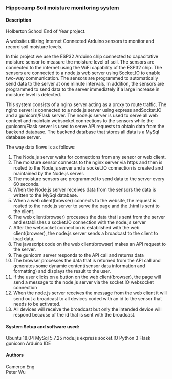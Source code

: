 ### Hippocamp Soil moisture monitoring system

#### Description
Holberton School End of Year project. 

A website utilizing Internet Connected Arduino sensors to monitor and record soil moisture levels. 
 
In this project we use the ESP32 Arduino chip connected to capacitative moisture sensor to measure the moisture level of soil.  The sensors are connected to the internet using the WiFi capability of the ESP32 chip.  The sensors are connected to a node.js web server using Socket.IO to enable two-way communication.  The sensors are programmed to automatically send data to the server at one minute intervals.  In addition, the sensors are programmed to send data to the server immediately if a large increase in moisture level is detected. 

This system consists of a nginx server acting as a proxy to route traffic.  The nginx server is connected to a node.js server using express andSocket.IO and a gunicorn/Flask server.  The node.js server is used to serve all web content and maintain websocket connections to the sensors while the gunicorn/Flask server is used to serve API requests to obtain data from the backend database.  The backend database that stores all data is a MySql database server.

The way data flows is as follows: 
1) The Node.js server waits for connections from any sensor or web client.
2) The moisture sensor connects to the nginx server via https and then is routed to the Node.js server and a socket.IO connection is created and maintained by the Node.js server.
3) The moisture sensors are programmed to send data to the server every 60 seconds.
4) When the Node.js server receives data from the sensors the data is written to the MySql database.
5) When a web client(browser) connects to the website, the request is routed to the node.js server to serve the page and the .html is sent to the client.
6) The web client(browser) processes the data that is sent from the server and establishes a socket.IO connection with the node.js server
7) After the websocket connection is established with the web client(browser), the node.js server sends a broadcast to the client to load data.  
8) The javascript code on the web client(browser) makes an API request to the server.  
9) The gunicorn server responds to the API call and returns data 
10) The browser processes the data that is returned from the API call and generates some dynamic content(sensor data information and formatting) and displays the result to the user.
11) If the user clicks on a button on the web client(browser), the page will send a message to the node.js server via the socket.IO websocket connection 
12) When the node.js server receives the message from the web client it will send out a broadcast to all devices coded with an id to the sensor that needs to be activated.
13)  All devices will receive the broadcast but only the intended device will respond because of the id that is sent with the broadcast.

#### System Setup and software used:
Ubuntu 18.04 
MySql 5.7.25 
node.js 
express 
socket.IO 
Python 3 
Flask 
gunicorn 
Arduino IDE 


#### Authors
Cameron Eng  
Peter Wu
